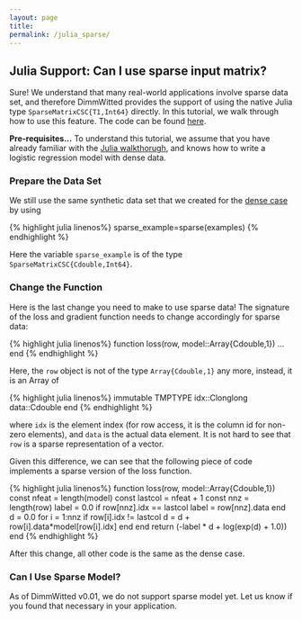 ```yaml
---
layout: page
title: 
permalink: /julia_sparse/
---
```


## Julia Support: Can I use sparse input matrix?

Sure! We understand that many real-world applications involve sparse data
set, and therefore DimmWitted provides the support of using the native Julia
type `SparseMatrixCSC{T1,Int64}` directly. In this tutorial, we
walk through how to use this feature.
The code can be found
[here](https://github.com/zhangce/dw/blob/master/examples/julia_sparse.jl).

**Pre-requisites...** To understand this tutorial, we assume that you have
already familiar with the [Julia walkthorugh](/dw/julia/), and knows how to
write a logistic regression model with dense data.

### Prepare the Data Set

We still use the same synthetic data set that we created for
the [dense case](/dw/julia/) by using

{% highlight julia linenos%}
sparse_example=sparse(examples)
{% endhighlight %}

Here the variable `sparse_example` is of the type
`SparseMatrixCSC{Cdouble,Int64}`.

### Change the Function

Here is the last change you need to make to use sparse data!
The signature of the loss and gradient function needs to change
accordingly for sparse data:

{% highlight julia linenos%}
function loss(row, model::Array{Cdouble,1})
   ...
end
{% endhighlight %}

Here, the `row` object is not of the type `Array{Cdouble,1}`
any more, instead, it is an Array of

{% highlight julia linenos%}
immutable TMPTYPE
    idx::Clonglong
    data::Cdouble
end
{% endhighlight %}

where `idx` is the element index (for row access, it is the column id
for non-zero elements), and `data` is the actual data element.
It is not hard to see that `row` is a sparse representation
of a vector.

Given this difference, we can see that the following piece of code
implements a sparse version of the loss function.

{% highlight julia linenos%}
function loss(row, model::Array{Cdouble,1})
	const nfeat = length(model)
	const lastcol = nfeat + 1
	const nnz = length(row)
	label = 0.0
	if row[nnz].idx == lastcol
		label = row[nnz].data
	end
	d = 0.0
	for i = 1:nnz
		if row[i].idx != lastcol
			d = d + row[i].data*model[row[i].idx]
		end
	end
	return (-label * d + log(exp(d) + 1.0))
end
{% endhighlight %}

After this change, all other code is the same as the dense case.

### Can I Use Sparse Model?

As of DimmWitted v0.01, we do not support sparse model yet. Let us
know if you found that necessary in your application.
